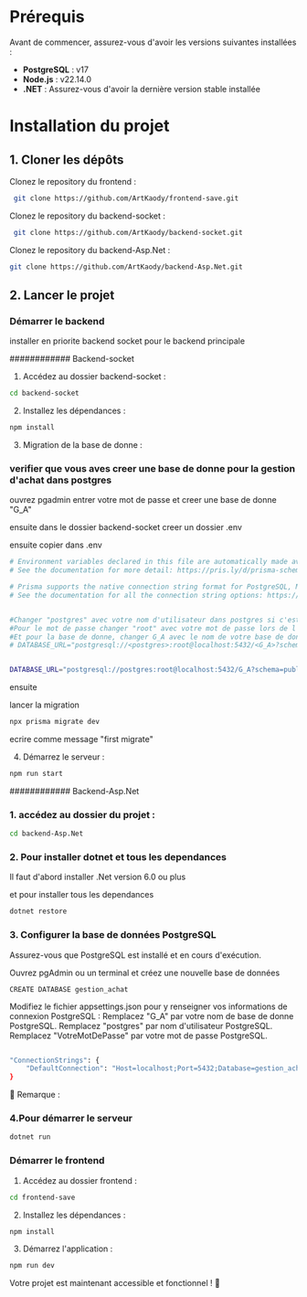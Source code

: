 # Prérequis

Avant de commencer, assurez-vous d'avoir les versions suivantes installées :

- **PostgreSQL** : v17
- **Node.js** : v22.14.0
- **.NET** : Assurez-vous d'avoir la dernière version stable installée

# Installation du projet

## 1. Cloner les dépôts

Clonez le repository du frontend :
```sh
 git clone https://github.com/ArtKaody/frontend-save.git
```

Clonez le repository du backend-socket :
```sh
 git clone https://github.com/ArtKaody/backend-socket.git
```

Clonez le repository du  backend-Asp.Net :

```bash
git clone https://github.com/ArtKaody/backend-Asp.Net.git

```


## 2. Lancer le projet

### Démarrer le backend

installer en priorite backend socket pour le backend principale

############ Backend-socket 

1. Accédez au dossier backend-socket :
```sh
cd backend-socket
```
2. Installez les dépendances :
```sh
npm install
```
3.  Migration de la base de donne :
### verifier que vous aves creer une base de donne pour la gestion d'achat dans postgres 
 ouvrez pgadmin
 entrer votre mot de passe et creer une base de donne "G_A"

 ensuite dans le dossier backend-socket 
 creer un dossier .env

ensuite
copier dans .env

```sh
# Environment variables declared in this file are automatically made available to Prisma.
# See the documentation for more detail: https://pris.ly/d/prisma-schema#accessing-environment-variables-from-the-schema

# Prisma supports the native connection string format for PostgreSQL, MySQL, SQLite, SQL Server, MongoDB and CockroachDB.
# See the documentation for all the connection string options: https://pris.ly/d/connection-strings


#Changer "postgres" avec votre nom d'utilisateur dans postgres si c'est pars defaut vous garder comme le mien
#Pour le mot de passe changer "root" avec votre mot de passe lors de l'installation de postgres 
#Et pour la base de donne, changer G_A avec le nom de votre base de donne 
# DATABASE_URL="postgresql://<postgres>:root@localhost:5432/<G_A>?schema=public"


DATABASE_URL="postgresql://postgres:root@localhost:5432/G_A?schema=public"
```
ensuite 

lancer la migration 

```sh
npx prisma migrate dev 
```

ecrire comme message "first migrate"

4. Démarrez le serveur :
```sh
npm run start
```


############ Backend-Asp.Net 

### 1. accédez au dossier du projet :
```bash
cd backend-Asp.Net
```

### 2. Pour installer dotnet et tous les dependances 

Il faut d'abord installer .Net version 6.0 ou plus 

et pour installer tous les dependances 
```bash
dotnet restore
```

### 3. Configurer la base de données PostgreSQL

Assurez-vous que PostgreSQL est installé et en cours d'exécution.

Ouvrez pgAdmin ou un terminal et créez une nouvelle base de données

    CREATE DATABASE gestion_achat

Modifiez le fichier appsettings.json pour y renseigner vos informations de connexion PostgreSQL :
Remplacez "G_A" par votre nom de base de donne  PostgreSQL.
Remplacez "postgres" par nom d'utilisateur PostgreSQL.
Remplacez "VotreMotDePasse" par votre mot de passe PostgreSQL.
```bash

"ConnectionStrings": {
    "DefaultConnection": "Host=localhost;Port=5432;Database=gestion_achat;Username=postgres;Password=VotreMotDePasse"
}

```

🔹 Remarque : 

### 4.Pour démarrer le serveur

```bash
dotnet run
```



### Démarrer le frontend

1. Accédez au dossier frontend :
```sh
cd frontend-save
```
2. Installez les dépendances :
```sh
npm install
```
3. Démarrez l'application :
```sh
npm run dev
```

Votre projet est maintenant accessible et fonctionnel ! 🚀

